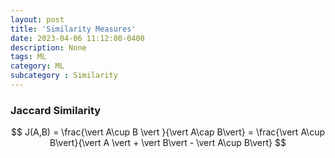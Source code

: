 ```yaml
---
layout: post
title: 'Similarity Measures'
date: 2023-04-06 11:12:00-0400
description: None
tags: ML
category: ML
subcategory : Similarity 
---
```





### Jaccard Similarity 


$$
J(A,B) = 
\frac{\vert A\cup B \vert }{\vert A\cap B\vert} = 
\frac{\vert A\cup B\vert}{\vert A \vert +  \vert B\vert - \vert A\cup B\vert}
$$
